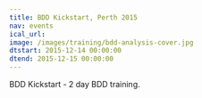 ```yaml
---
title: BDD Kickstart, Perth 2015
nav: events
ical_url:
image: /images/training/bdd-analysis-cover.jpg
dtstart: 2015-12-14 00:00:00
dtend: 2015-12-15 00:00:00
---
```


BDD Kickstart - 2 day BDD training. 


